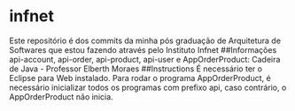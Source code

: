 # infnet
Este repositório é dos commits da minha pós graduação de Arquitetura de Softwares que estou fazendo através pelo Instituto Infnet
##Informações
api-account, api-order, api-product, api-user e AppOrderProduct:
Cadeira de Java - Professor Elberth Moraes
##Instructions
É necessário ter o Eclipse para Web instalado.
Para rodar o programa AppOrderProduct, é necessário inicializar todos os programas com prefixo api, caso contrário, o AppOrderProduct não inicia.
